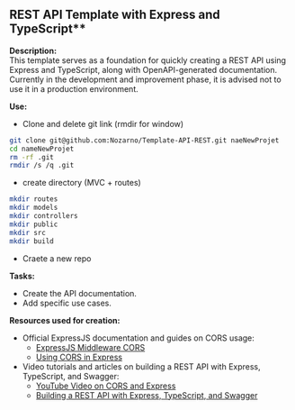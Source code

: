 ## REST API Template with Express and TypeScript**

**Description:**  
This template serves as a foundation for quickly creating a REST API using Express and TypeScript, along with OpenAPI-generated documentation. Currently in the development and improvement phase, it is advised not to use it in a production environment.

**Use:**

- Clone and delete git link (rmdir for window)
```bash
git clone git@github.com:Nozarno/Template-API-REST.git naeNewProjet
cd nameNewProjet
rm -rf .git
rmdir /s /q .git 
```
- create directory (MVC + routes)
```bash
mkdir routes
mkdir models
mkdir controllers
mkdir public
mkdir src
mkdir build

```


- Craete a new repo

**Tasks:**
- Create the API documentation.
- Add specific use cases.

**Resources used for creation:**
- Official ExpressJS documentation and guides on CORS usage:
  - [ExpressJS Middleware CORS](https://expressjs.com/en/resources/middleware/cors.html)
  - [Using CORS in Express](https://medium.com/zero-equals-false/using-cors-in-express-cac7e29b005b)
- Video tutorials and articles on building a REST API with Express, TypeScript, and Swagger:
  - [YouTube Video on CORS and Express](https://www.youtube.com/watch?v=NRxzvpdduvQ)
  - [Building a REST API with Express, TypeScript, and Swagger](https://medium.com/ms-club-of-sliit/building-rest-api-with-express-js-typescript-and-swagger-387a9c731717)

